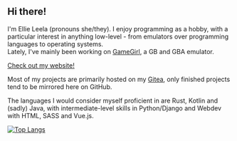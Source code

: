 ## Hi there!

I'm Ellie Leela (pronouns she/they). I enjoy programming as a hobby,
with a particular interest in anything low-level - from emulators over
programming languages to operating systems.  
Lately, I've mainly been working on [GameGirl](https://github.com/anellie/gamegirl), a GB and GBA emulator.

[Check out my website!](https://angm.xyz)

Most of my projects are primarily hosted on my [Gitea](https://git.angm.xyz/ellie),
only finished projects tend to be mirrored here on GitHub.

The languages I would consider myself proficient in are Rust, Kotlin and (sadly) Java, with
intermediate-level skills in Python/Django and Webdev with HTML, SASS and Vue.js.

[![Top Langs](https://github-readme-stats.vercel.app/api/top-langs/?username=anellie)](https://github.com/anuraghazra/github-readme-stats)
